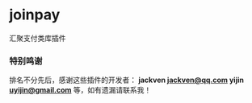 # joinpay

汇聚支付类库插件

### 特别鸣谢

排名不分先后，感谢这些插件的开发者： **jackven <jackven@qq.com>    yijin <uyijin@gmail.com>** 等，如有遗漏请联系我！

